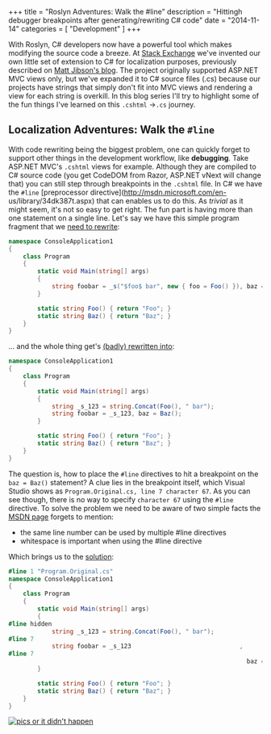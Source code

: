 +++
title = "Roslyn Adventures: Walk the #line"
description = "Hittingh debugger breakpoints after generating/rewriting C# code"
date = "2014-11-14"
categories = [ "Development" ]
+++

With Roslyn, C# developers now have a powerful tool which makes modifying the
source code a breeze. At [Stack Exchange](http://stackexchange.com/) we've
invented our own little set of extension to C# for localization purposes,
previously described on [Matt Jibson's
blog](http://mattjibson.com/blog/2013/02/28/careers-localization-part-2-api/).
The project originally supported ASP.NET MVC views only, but we've expanded it
to C# source files (.cs) because our projects have strings that simply don't
fit into MVC views and rendering a view for each string is overkill. In this
blog series I'll try to highlight some of the fun things I've learned on this
`.cshtml` -&gt;`.cs` journey.  

##  Localization Adventures: Walk the `#line`

With code rewriting being the biggest problem, one can quickly forget to
support other things in the development workflow, like **debugging**. Take
ASP.NET MVC's `.cshtml` views for example. Although they are compiled to C#
source code (you get CodeDOM from Razor, ASP.NET vNext will change that) you
can still step through breakpoints in the `.cshtml` file. In C# we have the
`#line` [preprocessor directive](http://msdn.microsoft.com/en-
us/library/34dk387t.aspx) that can enables us to do this. As _trivial_ as it
might seem, it's not so easy to get right. The fun part is having more than
one statement on a single line. Let's say we have this simple program fragment
that we [need to rewrite](https://gist.github.com/m0sa/01a16f5dc056ce0e5c8d#file-program-original-cs):

```csharp
namespace ConsoleApplication1
{
    class Program
    {
        static void Main(string[] args)
        {
            string foobar = _s("$foo$ bar", new { foo = Foo() }), baz = Baz();
        }

        static string Foo() { return "Foo"; }
        static string Baz() { return "Baz"; }
    }
}
```

… and the whole thing get's [(badly) rewritten into](https://gist.github.com/m0sa/01a16f5dc056ce0e5c8d#file-program-rewritten-badly-cs):

```csharp
namespace ConsoleApplication1
{
    class Program
    {
        static void Main(string[] args)
        {
            string _s_123 = string.Concat(Foo(), " bar");
            string foobar = _s_123, baz = Baz();
        }

        static string Foo() { return "Foo"; }
        static string Baz() { return "Baz"; }
    }
}
```

The question is, how to place the `#line` directives to hit a breakpoint on
the `baz = Baz()` statement? A clue lies in the breakpoint itself, which
Visual Studio shows as `Program.Original.cs, line 7 character 67`. As you can
see though, there is no way to specify `character 67` using the `#line`
directive. To solve the problem we need to be aware of two simple facts the
[MSDN page](http://msdn.microsoft.com/en-us/library/34dk387t.aspx) forgets to
mention:

  * the same line number can be used by multiple #line directives
  * whitespace is important when using the #line directive

Which brings us to the
[solution](https://gist.github.com/m0sa/01a16f5dc056ce0e5c8d):

```csharp
#line 1 "Program.Original.cs"
namespace ConsoleApplication1
{
    class Program
    {
        static void Main(string[] args)
        {
#line hidden
            string _s_123 = string.Concat(Foo(), " bar");
#line 7
            string foobar = _s_123                              ,
#line 7
                                                                  baz = Baz();
        }

        static string Foo() { return "Foo"; }
        static string Baz() { return "Baz"; }
    }
}
```

[![pics or it didn't 
happen](https://i.imgur.com/SDYjx73.png)](https://i.imgur.com/SDYjx73.png)
